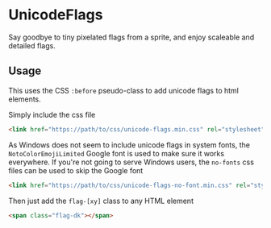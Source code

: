 # UnicodeFlags

Say goodbye to tiny pixelated flags from a sprite, and enjoy scaleable and detailed flags.

## Usage

This uses the CSS `:before` pseudo-class to add unicode flags to html elements.

Simply include the css file 

```html
<link href="https://path/to/css/unicode-flags.min.css" rel="stylesheet" type="text/css">
```

As Windows does not seem to include unicode flags in system fonts, the `NotoColorEmojiLimited` Google font is used to make sure it works everywhere. If you're not going to serve Windows users, the `no-fonts` css files can be used to skip the Google font

```html
<link href="https://path/to/css/unicode-flags-no-font.min.css" rel="stylesheet" type="text/css">
```

Then just add the `flag-[xy]` class to any HTML element

```html
<span class="flag-dk"></span>
```

